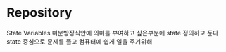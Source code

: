 # Repository

State Variables
미분방정식안에 의미를 부여하고 싶은부분에 state 정의하고 푼다
state 중심으로 문제를 풀고 컴퓨터에 쉽게 일을 주기위해  

